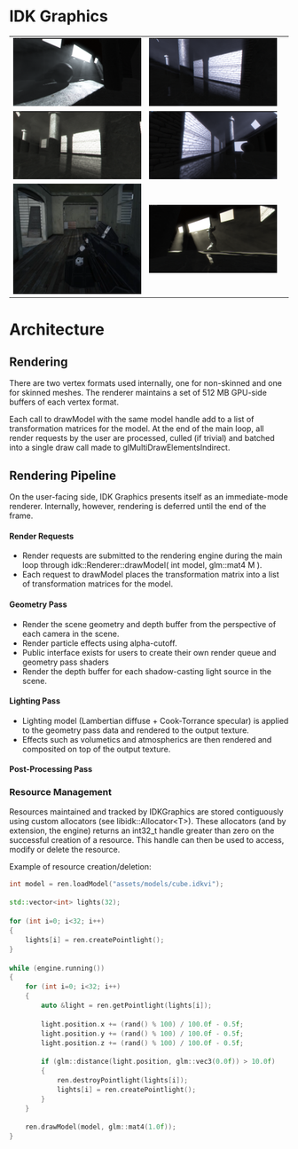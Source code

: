 
# IDK Graphics

| | | |
|-|-|-|
|<img src="scr1.png">|<img src="scr12.png">| |
|<img src="scr0.png">|<img src="scr13.png">| |
|<img src="scr9.png">|<img src="scr10.png">| |


# Architecture


## Rendering
There are two vertex formats used internally, one for non-skinned and one for skinned meshes. The renderer maintains a set of 512 MB GPU-side buffers of each vertex format.

Each call to drawModel with the same model handle add to a list of transformation matrices for the model. At the end of the main loop, all render requests by the user are processed, culled (if trivial) and batched into a single draw call made to glMultiDrawElementsIndirect.


## Rendering Pipeline
On the user-facing side, IDK Graphics presents itself as an immediate-mode renderer. Internally, however, rendering is deferred until the end of the frame.


#### Render Requests
- Render requests are submitted to the rendering engine during the main loop through idk::Renderer::drawModel( int model, glm::mat4 M ).
- Each request to drawModel places the transformation matrix into a list of transformation matrices for the model.


#### Geometry Pass
- Render the scene geometry and depth buffer from the perspective of each camera in the scene.
- Render particle effects using alpha-cutoff.
- Public interface exists for users to create their own render queue and geometry pass shaders
- Render the depth buffer for each shadow-casting light source in the scene.

#### Lighting Pass
- Lighting model (Lambertian diffuse + Cook-Torrance specular) is applied to the geometry pass data and rendered to the output texture.
- Effects such as volumetics and atmospherics are then rendered and composited on top of the output texture.

#### Post-Processing Pass




### Resource Management
Resources maintained and tracked by IDKGraphics are stored contiguously using custom allocators (see libidk::Allocator\<T\>). These allocators (and by extension, the engine) returns an int32_t handle greater than zero on the successful creation of a resource. This handle can then be used to access, modify or delete the resource.

Example of resource creation/deletion:

```C++
int model = ren.loadModel("assets/models/cube.idkvi");

std::vector<int> lights(32);

for (int i=0; i<32; i++)
{
    lights[i] = ren.createPointlight();
}

while (engine.running())
{
    for (int i=0; i<32; i++)
    {
        auto &light = ren.getPointlight(lights[i]);

        light.position.x += (rand() % 100) / 100.0f - 0.5f;
        light.position.y += (rand() % 100) / 100.0f - 0.5f;
        light.position.z += (rand() % 100) / 100.0f - 0.5f;

        if (glm::distance(light.position, glm::vec3(0.0f)) > 10.0f)
        {
            ren.destroyPointlight(lights[i]);
            lights[i] = ren.createPointlight();
        }
    }

    ren.drawModel(model, glm::mat4(1.0f));
}
```
